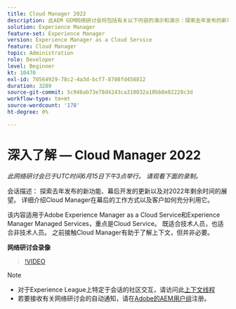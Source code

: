 ```yaml
---
title: Cloud Manager 2022
description: 此AEM GEM网络研讨会将包括有关以下内容的演示和演示：探索去年发布的新功能，幕后更新……（请用60到160个字符描述）
solution: Experience Manager
feature-set: Experience Manager
version: Experience Manager as a Cloud Service
feature: Cloud Manager
topic: Administration
role: Developer
level: Beginner
kt: 10470
exl-id: 70564929-78c2-4a3d-bcf7-8708fd458812
duration: 3289
source-git-commit: 5c946ab73e78d4243ca310032a10bb8e82228c3d
workflow-type: tm+mt
source-wordcount: '178'
ht-degree: 0%

---
```


# 深入了解 — Cloud Manager 2022

*此网络研讨会已于UTC时间6月15日下午3点举行。 请观看下面的录制。*

会话描述：
探索去年发布的新功能、幕后开发的更新以及对2022年剩余时间的展望。 详细介绍Cloud Manager在幕后的工作方式以及客户如何充分利用它。

该内容适用于Adobe Experience Manager as a Cloud Service和Experience Manager Managed Services，重点是Cloud Service。 既适合技术人员，也适合非技术人员。 之前接触Cloud Manager有助于了解上下文，但并非必要。

**网络研讨会录像**

>[!VIDEO](https://video.tv.adobe.com/v/343876)

>[!NOTE]
>
>* 对于Experience League上特定于会话的社区交互，请访问此[上下文线程](https://adobe.ly/3O0rdzd)
>* 若要接收有关网络研讨会的自动通知，请在[Adobe的AEM用户组](https://aem-augs.adobe.com/)注册。
